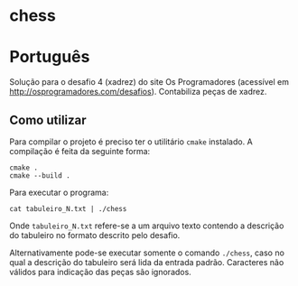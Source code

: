 # chess

# Português

Solução para o desafio 4 (xadrez) do site Os Programadores (acessível
em http://osprogramadores.com/desafios). Contabiliza peças de xadrez.

## Como utilizar

Para compilar o projeto é preciso ter o utilitário `cmake` instalado. A
compilação é feita da seguinte forma:
```
cmake .
cmake --build .
```

Para executar o programa:
```
cat tabuleiro_N.txt | ./chess
```

Onde `tabuleiro_N.txt` refere-se a um arquivo texto contendo a descrição do
tabuleiro no formato descrito pelo desafio.

Alternativamente pode-se executar somente o comando `./chess`, caso no qual a
descrição do tabuleiro será lida da entrada padrão. Caracteres não válidos
para indicação das peças são ignorados.
